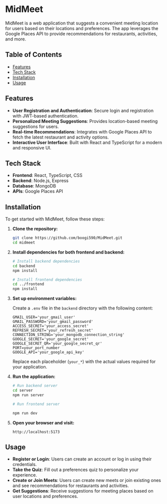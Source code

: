 # MidMeet

MidMeet is a web application that suggests a convenient meeting location for users based on their locations and preferences. The app leverages the Google Places API to provide recommendations for restaurants, activities, and more.

## Table of Contents

- [Features](#features)
- [Tech Stack](#tech-stack)
- [Installation](#installation)
- [Usage](#usage)


## Features

- **User Registration and Authentication**: Secure login and registration with JWT-based authentication.
- **Personalized Meeting Suggestions**: Provides location-based meeting suggestions for users.
- **Real-time Recommendations**: Integrates with Google Places API to fetch the latest restaurant and activity options.
- **Interactive User Interface**: Built with React and TypeScript for a modern and responsive UI.

## Tech Stack

- **Frontend**: React, TypeScript, CSS
- **Backend**: Node.js, Express
- **Database**: MongoDB
- **APIs**: Google Places API

## Installation

To get started with MidMeet, follow these steps:

1. **Clone the repository:**

    ```bash
    git clone https://github.com/boogi590/MidMeet.git
    cd midmeet
    ```

2. **Install dependencies for both frontend and backend:**

    ```bash
    # Install backend dependencies
    cd backend
    npm install

    # Install frontend dependencies
    cd ../frontend
    npm install
    ```
3. **Set up environment variables:**

    Create a `.env` file in the `backend` directory with the following content:

    ```env
    GMAIL_USER='your_gmail_user'
    GMAIL_PASSWORD='your_gmail_password'
    ACCESS_SECRET='your_access_secret'
    REFRESH_SECRET='your_refresh_secret'
    CONNECTION_STRING='your_mongodb_connection_string'
    GOOGLE_SECRET='your_google_secret'
    GOOGLE_SECRET_QR='your_google_secret_qr'
    PORT=your_port_number
    GOOGLE_API='your_google_api_key'
    ```

    Replace each placeholder (`your_*`) with the actual values required for your application.

4. **Run the application:**

    ```bash
    # Run backend server
    cd server
    npm run server

    # Run frontend server
   
    npm run dev
    ```

5. **Open your browser and visit:**

    ```
    http://localhost:5173
    ```

## Usage

- **Register or Login**: Users can create an account or log in using their credentials.
- **Take the Quiz**: Fill out a preferences quiz to personalize your experience.
- **Create or Join Meets**: Users can create new meets or join existing ones and see recommendations for restaurants and activities.
- **Get Suggestions**: Receive suggestions for meeting places based on user locations and preferences.


